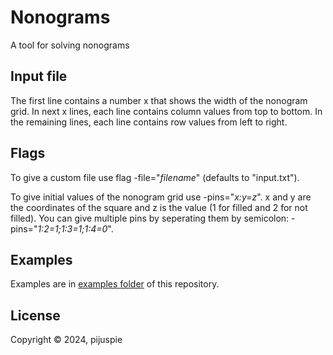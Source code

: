 # Nonograms

A tool for solving nonograms

## Input file

The first line contains a number x that shows the width of the nonogram grid. In next x lines, each line contains column values from top to bottom. In the remaining lines, each line contains row values from left to right.

## Flags

To give a custom file use flag -file="*filename*" (defaults to "input.txt").

To give initial values of the nonogram grid use -pins="*x:y=z*". x and y are the coordinates of the square and z is the value (1 for filled and 2 for not filled). You can give multiple pins by seperating them by semicolon: -pins="*1:2=1;1:3=1;1:4=0*".

## Examples

Examples are in [examples folder](examples/) of this repository.

## License

Copyright © 2024, pijuspie

